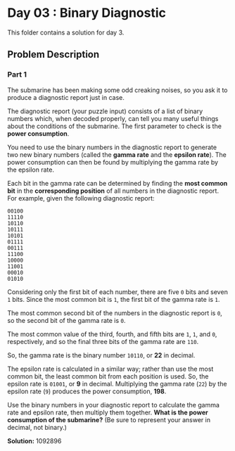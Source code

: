 # Day 03 : Binary Diagnostic

This folder contains a solution for day 3.

## Problem Description

### Part 1

The submarine has been making some odd creaking noises, so you ask it to produce a diagnostic report just in case.

The diagnostic report (your puzzle input) consists of a list of binary numbers which, when decoded properly, can tell you many useful things about the conditions of the submarine. The first parameter to check is the **power consumption**.

You need to use the binary numbers in the diagnostic report to generate two new binary numbers (called the **gamma rate** and the **epsilon rate**). The power consumption can then be found by multiplying the gamma rate by the epsilon rate.

Each bit in the gamma rate can be determined by finding the **most common bit** in the **corresponding position** of all numbers in the diagnostic report. For example, given the following diagnostic report:

```
00100
11110
10110
10111
10101
01111
00111
11100
10000
11001
00010
01010
```

Considering only the first bit of each number, there are five ```0``` bits and seven ```1``` bits. Since the most common bit is ```1```, the first bit of the gamma rate is ```1```.

The most common second bit of the numbers in the diagnostic report is ```0```, so the second bit of the gamma rate is ```0```.

The most common value of the third, fourth, and fifth bits are ```1```, ```1```, and ```0```, respectively, and so the final three bits of the gamma rate are ```110```.

So, the gamma rate is the binary number ```10110```, or **22** in decimal.

The epsilon rate is calculated in a similar way; rather than use the most common bit, the least common bit from each position is used. So, the epsilon rate is ```01001```, or **9** in decimal. Multiplying the gamma rate (```22```) by the epsilon rate (```9```) produces the power consumption, **198**.

Use the binary numbers in your diagnostic report to calculate the gamma rate and epsilon rate, then multiply them together. **What is the power consumption of the submarine?** (Be sure to represent your answer in decimal, not binary.)

**Solution:** 1092896
